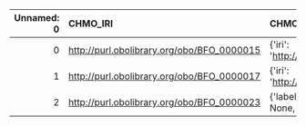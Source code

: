 |   Unnamed: 0 | CHMO_IRI                                   | CHMO_DESC                                                                       | metadata4Ing_IRI                           | metadata4Ing_DESC                                     |
|-------------:|:-------------------------------------------|:--------------------------------------------------------------------------------|:-------------------------------------------|:------------------------------------------------------|
|            0 | http://purl.obolibrary.org/obo/BFO_0000015 | {'iri': 'http://purl.obolibrary.org/obo/BFO_0000015'}                           | http://purl.obolibrary.org/obo/BFO_0000015 | {'iri': 'http://purl.obolibrary.org/obo/BFO_0000015'} |
|            1 | http://purl.obolibrary.org/obo/BFO_0000017 | {'iri': 'http://purl.obolibrary.org/obo/BFO_0000017'}                           | http://purl.obolibrary.org/obo/BFO_0000017 | {'iri': 'http://purl.obolibrary.org/obo/BFO_0000017'} |
|            2 | http://purl.obolibrary.org/obo/BFO_0000023 | {'label': 'role', 'prefLabel': 'role', 'altLabel': None, 'name': 'BFO_0000023'} | http://www.w3.org/ns/prov#Role             | {'prefLabel': 'role', 'name': 'role'}                 |